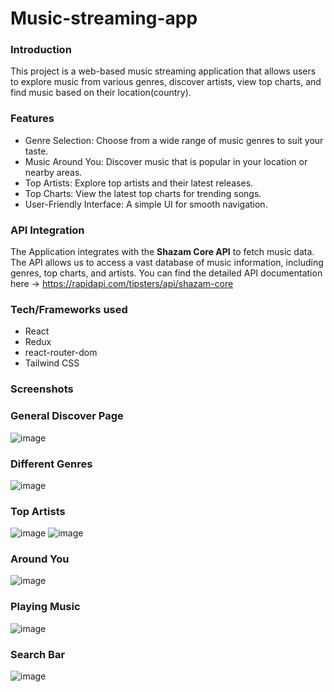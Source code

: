 # Music-streaming-app

### Introduction
This project is a web-based music streaming application that allows users to explore music from various genres, discover artists, view top charts, and find music based on their location(country). 

### Features
- Genre Selection: Choose from a wide range of music genres to suit your taste.
- Music Around You: Discover music that is popular in your location or nearby areas.
- Top Artists: Explore top artists and their latest releases.
- Top Charts: View the latest top charts for trending songs.
- User-Friendly Interface: A simple UI for smooth navigation.

### API Integration
The Application integrates with the **Shazam Core API** to fetch music data. The API allows us to access a vast database of music information, including genres, top charts, and artists.
You can find the detailed API documentation here -> https://rapidapi.com/tipsters/api/shazam-core
### Tech/Frameworks used
- React
- Redux
- react-router-dom
- Tailwind CSS
  
### Screenshots
  ### General Discover Page
![image](https://github.com/Bekjo3/Music-streaming-app--bm/assets/114708848/bb83e84c-e074-4bc8-83e8-79230179b437)
### Different Genres
![image](https://github.com/Bekjo3/Music-streaming-app--bm/assets/114708848/cff85985-61a7-4277-8679-ed40bebb81cb)
### Top Artists
![image](https://github.com/Bekjo3/Music-streaming-app--bm/assets/114708848/d318045e-73b0-4f64-831f-9dfa01f2c74f)
![image](https://github.com/Bekjo3/Music-streaming-app--bm/assets/114708848/f31f05b1-fc0c-40b3-b573-d308576a93e8)
### Around You
![image](https://github.com/Bekjo3/Music-streaming-app--bm/assets/114708848/3f6ed56c-89a3-42be-a987-9efd6519299e)
### Playing Music
![image](https://github.com/Bekjo3/Music-streaming-app--bm/assets/114708848/0177d014-ba19-4f48-b8b9-3bfe4bc5c0ba)
### Search Bar
![image](https://github.com/Bekjo3/Music-streaming-app--bm/assets/114708848/c36bc93f-b20d-427c-974e-c346cefc7370)
